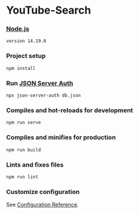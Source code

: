 # YouTube-Search

### [Node.js](https://nodejs.org/)
``` 
version 14.19.0
```
### Project setup
```
npm install
```

### Run [JSON Server Auth](https://www.npmjs.com/package/json-server-auth)
``` 
npx json-server-auth db.json
```
### Compiles and hot-reloads for development
```
npm run serve
```

### Compiles and minifies for production
```
npm run build
```

### Lints and fixes files
```
npm run lint
```

### Customize configuration
See [Configuration Reference](https://cli.vuejs.org/config/).
